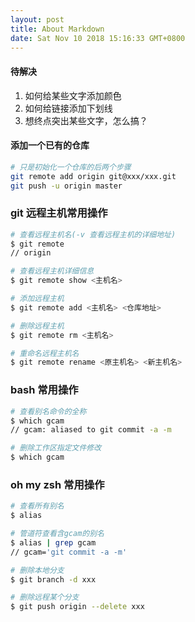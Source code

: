 ```yaml
---
layout: post
title: About Markdown
date: Sat Nov 10 2018 15:16:33 GMT+0800
---
```



#### 待解决
1. 如何给某些文字添加颜色
2. 如何给链接添加下划线
3. 想终点突出某些文字，怎么搞？

#### 添加一个已有的仓库
```bash
# 只是初始化一个仓库的后两个步骤
git remote add origin git@xxx/xxx.git
git push -u origin master
```

### git 远程主机常用操作

```bash
# 查看远程主机名(-v 查看远程主机的详细地址)
$ git remote  
// origin

# 查看远程主机详细信息
$ git remote show <主机名>

# 添加远程主机
$ git remote add <主机名> <仓库地址>

# 删除远程主机
$ git remote rm <主机名>

# 重命名远程主机名
$ git remote rename <原主机名> <新主机名>

```


### bash 常用操作

```bash
# 查看别名命令的全称
$ which gcam
// gcam: aliased to git commit -a -m

# 删除工作区指定文件修改
$ which gcam

```




### oh my zsh 常用操作
```bash
# 查看所有别名
$ alias

# 管道符查看含gcam的别名
$ alias | grep gcam
// gcam='git commit -a -m'

# 删除本地分支
$ git branch -d xxx

# 删除远程某个分支
$ git push origin --delete xxx
```